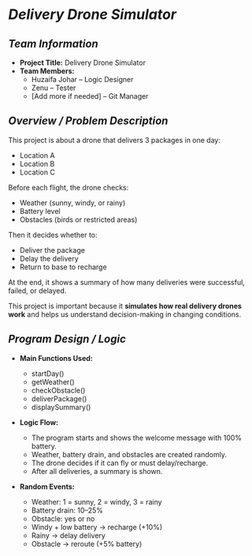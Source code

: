 # *Delivery Drone Simulator*



## *Team Information*
* **Project Title:** Delivery Drone Simulator  
* **Team Members:**  
  * Huzaifa Johar – Logic Designer  
  * Zenu – Tester  
  * [Add more if needed] – Git Manager  


## *Overview / Problem Description*
This project is about a drone that delivers 3 packages in one day:  
* Location A  
* Location B  
* Location C  

Before each flight, the drone checks:  
* Weather (sunny, windy, or rainy)  
* Battery level  
* Obstacles (birds or restricted areas)  

Then it decides whether to:  
* Deliver the package  
* Delay the delivery  
* Return to base to recharge  

At the end, it shows a summary of how many deliveries were successful, failed, or delayed.

This project is important because it **simulates how real delivery drones work** and helps us understand decision-making in changing conditions.

## *Program Design / Logic*
* **Main Functions Used:**
  * startDay()
  * getWeather()
  * checkObstacle()
  * deliverPackage()
  * displaySummary()

* **Logic Flow:**
  * The program starts and shows the welcome message with 100% battery.  
  * Weather, battery drain, and obstacles are created randomly.  
  * The drone decides if it can fly or must delay/recharge.  
  * After all deliveries, a summary is shown.

* **Random Events:**
  * Weather: 1 = sunny, 2 = windy, 3 = rainy  
  * Battery drain: 10–25%  
  * Obstacle: yes or no  
  * Windy + low battery → recharge (+10%)  
  * Rainy → delay delivery  
  * Obstacle → reroute (+5% battery)






